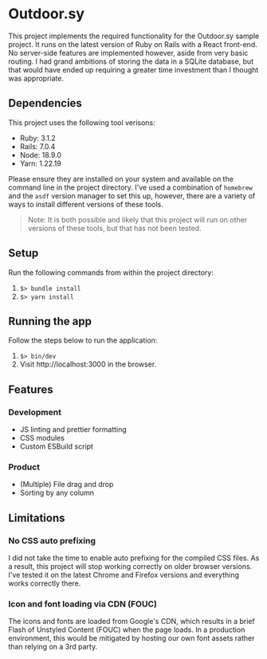 # Outdoor.sy

This project implements the required functionality for the Outdoor.sy sample project. It runs on the latest version of Ruby on Rails with a React front-end. No server-side features are implemented however, aside from very basic routing. I had grand ambitions of storing the data in a SQLite database, but that would have ended up requiring a greater time investment than I thought was appropriate.

## Dependencies

This project uses the following tool verisons:

- Ruby: 3.1.2
- Rails: 7.0.4
- Node: 18.9.0
- Yarn: 1.22.19

Please ensure they are installed on your system and available on the command line in the project directory. I've used a combination of `homebrew` and the `asdf` version manager to set this up, however, there are a variety of ways to install different versions of these tools.

> Note: It is both possible and likely that this project will run on other versions of these tools, but that has not been tested.

## Setup

Run the following commands from within the project directory:

1. `$> bundle install`
2. `$> yarn install`

## Running the app

Follow the steps below to run the application:

1. `$> bin/dev`
2. Visit http://localhost:3000 in the browser.

## Features

### Development

- JS linting and prettier formatting
- CSS modules
- Custom ESBuild script

### Product

- (Multiple) File drag and drop
- Sorting by any column

## Limitations

### No CSS auto prefixing

I did not take the time to enable auto prefixing for the compiled CSS files. As a result, this project will stop working correctly on older browser versions. I've tested it on the latest Chrome and Firefox versions and everything works correctly there.

### Icon and font loading via CDN (FOUC)

The icons and fonts are loaded from Google's CDN, which results in a brief Flash of Unstyled Content (FOUC) when the page loads. In a production environment, this would be mitigated by hosting our own font assets rather than relying on a 3rd party.
